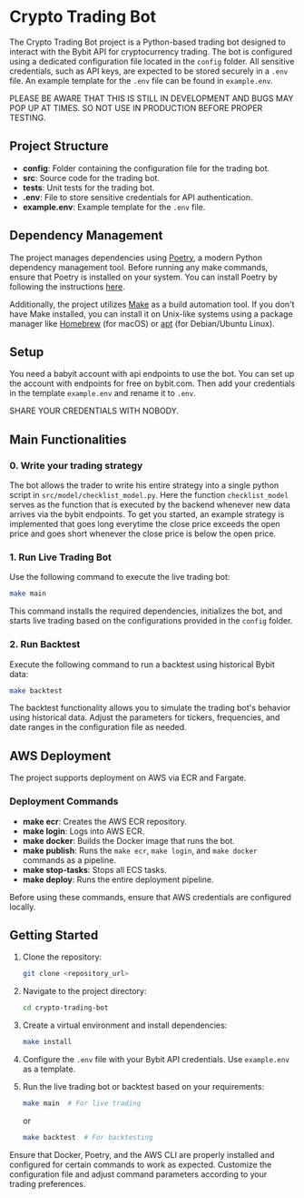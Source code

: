 # Crypto Trading Bot

The Crypto Trading Bot project is a Python-based trading bot designed to interact with the Bybit API for cryptocurrency trading. The bot is configured using a dedicated configuration file located in the `config` folder. All sensitive credentials, such as API keys, are expected to be stored securely in a `.env` file. An example template for the `.env` file can be found in `example.env`.

PLEASE BE AWARE THAT THIS IS STILL IN DEVELOPMENT AND BUGS MAY POP UP AT TIMES. SO NOT USE IN PRODUCTION BEFORE PROPER TESTING.

## Project Structure

- **config**: Folder containing the configuration file for the trading bot.
- **src**: Source code for the trading bot.
- **tests**: Unit tests for the trading bot.
- **.env**: File to store sensitive credentials for API authentication.
- **example.env**: Example template for the `.env` file.

## Dependency Management

The project manages dependencies using [Poetry](https://python-poetry.org/), a modern Python dependency management tool. Before running any make commands, ensure that Poetry is installed on your system. You can install Poetry by following the instructions [here](https://python-poetry.org/docs/#installation).

Additionally, the project utilizes [Make](https://www.gnu.org/software/make/) as a build automation tool. If you don't have Make installed, you can install it on Unix-like systems using a package manager like [Homebrew](https://brew.sh/) (for macOS) or [apt](https://linux.die.net/man/8/apt) (for Debian/Ubuntu Linux).

## Setup
You need a babyit account with api endpoints to use the bot. You can set up the account with endpoints for free on bybit.com. Then add your credentials in the template `example.env` and rename it to `.env`.

SHARE YOUR CREDENTIALS WITH NOBODY.

## Main Functionalities

### 0. Write your trading strategy
The bot allows the trader to write his entire strategy into a single python script in `src/model/checklist_model.py`. Here the function `checklist_model` serves as the function that is executed by the backend whenever new data arrives via the bybit endpoints. To get you started, an example strategy is implemented that goes long everytime the close price exceeds the open price and goes short whenever the close price is below the open price.

### 1. Run Live Trading Bot

Use the following command to execute the live trading bot:

```bash
make main
```

This command installs the required dependencies, initializes the bot, and starts live trading based on the configurations provided in the `config` folder.

### 2. Run Backtest

Execute the following command to run a backtest using historical Bybit data:

```bash
make backtest
```

The backtest functionality allows you to simulate the trading bot's behavior using historical data. Adjust the parameters for tickers, frequencies, and date ranges in the configuration file as needed.

## AWS Deployment

The project supports deployment on AWS via ECR and Fargate.

### Deployment Commands

- **make ecr**: Creates the AWS ECR repository.
- **make login**: Logs into AWS ECR.
- **make docker**: Builds the Docker image that runs the bot.
- **make publish**: Runs the `make ecr`, `make login`, and `make docker` commands as a pipeline.
- **make stop-tasks**: Stops all ECS tasks.
- **make deploy**: Runs the entire deployment pipeline.

Before using these commands, ensure that AWS credentials are configured locally.

## Getting Started

1. Clone the repository:

   ```bash
   git clone <repository_url>
   ```

2. Navigate to the project directory:

   ```bash
   cd crypto-trading-bot
   ```

3. Create a virtual environment and install dependencies:

   ```bash
   make install
   ```

4. Configure the `.env` file with your Bybit API credentials. Use `example.env` as a template.

5. Run the live trading bot or backtest based on your requirements:

   ```bash
   make main  # For live trading
   ```

   or

   ```bash
   make backtest  # For backtesting
   ```

Ensure that Docker, Poetry, and the AWS CLI are properly installed and configured for certain commands to work as expected. Customize the configuration file and adjust command parameters according to your trading preferences.
